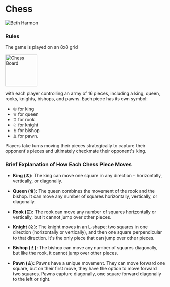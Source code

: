 # Chess

![Beth Harmon](https://webappstatic.buzzfeed.com/static/2020-11/10/21/asset/7614a2480210/anigif_sub-buzz-14652-1605044757-14.gif)

### Rules
<p>The game is played on an 8x8 grid </p>
<img src="https://i.pinimg.com/originals/66/63/19/66631954ad3c15ea24c85e68d0e7919f.gif" alt="Chess Board" width="100" height="100">


with each player controlling an army of 16 pieces, including a king, queen, rooks, knights, bishops, and pawns. Each piece has its own symbol: 
- ♔ for king
- ♕ for queen
- ♖ for rook
- ♘ for knight
- ♗ for bishop
- ♙ for pawn. 

Players take turns moving their pieces strategically to capture their opponent's pieces and ultimately checkmate their opponent's king.

### Brief Explanation of How Each Chess Piece Moves

- **King (♔):** The king can move one square in any direction - horizontally, vertically, or diagonally.

- **Queen (♕):** The queen combines the movement of the rook and the bishop. It can move any number of squares horizontally, vertically, or diagonally.

- **Rook (♖):** The rook can move any number of squares horizontally or vertically, but it cannot jump over other pieces.

- **Knight (♘):** The knight moves in an L-shape: two squares in one direction (horizontally or vertically), and then one square perpendicular to that direction. It's the only piece that can jump over other pieces.

- **Bishop (♗):** The bishop can move any number of squares diagonally, but like the rook, it cannot jump over other pieces.

- **Pawn (♙):** Pawns have a unique movement. They can move forward one square, but on their first move, they have the option to move forward two squares. Pawns capture diagonally, one square forward diagonally to the left or right.
